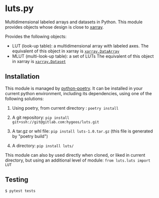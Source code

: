 # luts.py

Multidimensional labeled arrays and datasets in Python. This module provides objects whose design is close to [xarray](http://xarray.pydata.org/).

Provides the following objects:

- LUT (look-up table): a multidimensional array with labeled axes.
The equivalent of this object in xarray is [`xarray.DataArray`](http://xarray.pydata.org/en/stable/generated/xarray.DataArray.html)
- MLUT (multi-look-up table): a set of LUTs
The equivalent of this object in xarray is [`xarray.Dataset`](http://xarray.pydata.org/en/stable/generated/xarray.Dataset.html)


## Installation

This module is managed by [python-poetry](https://python-poetry.org/). It can be installed in your current python environment, including its dependencies, using one of the following solutions:

1) Using poetry, from current directory : `poetry install`

2) A git repository: `pip install git+ssh://git@gitlab.com:hygeos/luts.git`

3) A tar.gz or whl file: `pip install luts-1.0.tar.gz` (this file is generated by "poetry build")

4) A directory: `pip install luts/`

This module can also by used directly when cloned, or liked in current directory, but using an additional level of module: `from luts.luts import LUT`


## Testing

    $ pytest tests
